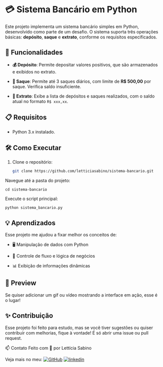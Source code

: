 # 💳 Sistema Bancário em Python

Este projeto implementa um sistema bancário simples em Python, desenvolvido como parte de um desafio. O sistema suporta três operações básicas: **depósito**, **saque** e **extrato**, conforme os requisitos especificados.

## 🚀 Funcionalidades

- **💰 Depósito**: Permite depositar valores positivos, que são armazenados e exibidos no extrato.

- **💸 Saque**: Permite até 3 saques diários, com limite de **R$ 500,00** por saque. Verifica saldo insuficiente.

- **📜 Extrato**: Exibe a lista de depósitos e saques realizados, com o saldo atual no formato `R$ xxx,xx`.

## 📋 Requisitos

- Python 3.x instalado.

## 🛠️ Como Executar

1. Clone o repositório:
   ```bash
   git clone https://github.com/letticiasabino/sistema-bancario.git


Navegue até a pasta do projeto:

``` cd sistema-bancario ```


Execute o script principal:

```python sistema_bancario.py ```

## 💡 Aprendizados
Esse projeto me ajudou a fixar melhor os conceitos de:

 - 🖥️ Manipulação de dados com Python

 - 🧮 Controle de fluxo e lógica de negócios

 - 📊 Exibição de informações dinâmicas

## 📸 Preview
Se quiser adicionar um gif ou vídeo mostrando a interface em ação, esse é o lugar!

## ✨ Contribuição
Esse projeto foi feito para estudo, mas se você tiver sugestões ou quiser contribuir com melhorias, fique à vontade! É só abrir uma issue ou pull request.

📫 Contato
Feito com 💜 por Lettícia Sabino

Veja mais no meu: [![GitHub](https://img.shields.io/badge/GitHub-100000?style=for-the-badge&logo=github&logoColor=white)](https://github.com/letticiasabino)
[![linkedin](https://img.shields.io/badge/linkedin-0A66C2?style=for-the-badge&logo=linkedin&logoColor=white)](https://www.linkedin.com/in/letticiasabino)

